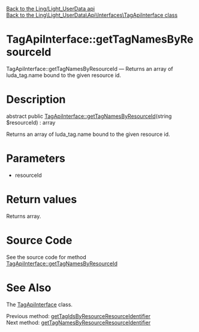 [Back to the Ling/Light_UserData api](https://github.com/lingtalfi/Light_UserData/blob/master/doc/api/Ling/Light_UserData.md)<br>
[Back to the Ling\Light_UserData\Api\Interfaces\TagApiInterface class](https://github.com/lingtalfi/Light_UserData/blob/master/doc/api/Ling/Light_UserData/Api/Interfaces/TagApiInterface.md)


TagApiInterface::getTagNamesByResourceId
================



TagApiInterface::getTagNamesByResourceId — Returns an array of luda_tag.name bound to the given resource id.




Description
================


abstract public [TagApiInterface::getTagNamesByResourceId](https://github.com/lingtalfi/Light_UserData/blob/master/doc/api/Ling/Light_UserData/Api/Interfaces/TagApiInterface/getTagNamesByResourceId.md)(string $resourceId) : array




Returns an array of luda_tag.name bound to the given resource id.




Parameters
================


- resourceId

    


Return values
================

Returns array.








Source Code
===========
See the source code for method [TagApiInterface::getTagNamesByResourceId](https://github.com/lingtalfi/Light_UserData/blob/master/Api/Interfaces/TagApiInterface.php#L153-L153)


See Also
================

The [TagApiInterface](https://github.com/lingtalfi/Light_UserData/blob/master/doc/api/Ling/Light_UserData/Api/Interfaces/TagApiInterface.md) class.

Previous method: [getTagIdsByResourceResourceIdentifier](https://github.com/lingtalfi/Light_UserData/blob/master/doc/api/Ling/Light_UserData/Api/Interfaces/TagApiInterface/getTagIdsByResourceResourceIdentifier.md)<br>Next method: [getTagNamesByResourceResourceIdentifier](https://github.com/lingtalfi/Light_UserData/blob/master/doc/api/Ling/Light_UserData/Api/Interfaces/TagApiInterface/getTagNamesByResourceResourceIdentifier.md)<br>

